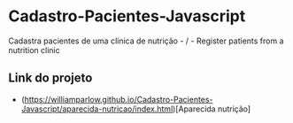 # Cadastro-Pacientes-Javascript
Cadastra pacientes de uma clínica de nutrição - / - Register patients from a nutrition clinic

## Link do projeto

* (https://williamparlow.github.io/Cadastro-Pacientes-Javascript/aparecida-nutricao/index.html)[Aparecida nutrição]
